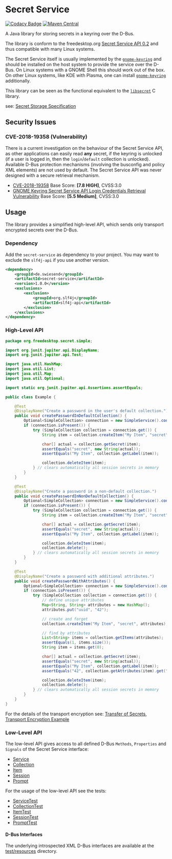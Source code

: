 # Secret Service

[![Codacy Badge](https://api.codacy.com/project/badge/Grade/61897aae6b5842f8a35ec81ca02112e3)](https://www.codacy.com?utm_source=github.com&amp;utm_medium=referral&amp;utm_content=swiesend/secret-service&amp;utm_campaign=Badge_Grade)
[![Maven Central](https://img.shields.io/maven-central/v/de.swiesend/secret-service.svg?label=Maven%20Central)](https://search.maven.org/search?q=g:%22de.swiesend%22%20AND%20a:%22secret-service%22)

A Java library for storing secrets in a keyring over the D-Bus.

The library is conform to the freedesktop.org
[Secret Service API 0.2](https://specifications.freedesktop.org/secret-service/) and thus compatible with many Linux systems.

The Secret Service itself is usually implemented by the [`gnome-keyring`](https://wiki.gnome.org/action/show/Projects/GnomeKeyring) and should be installed on the host system to provide the service over the D-Bus. On Linux systems with a GNOME Shell this should work out of the box. On other Linux systems, like KDE with Plasma, one can install [`gnome-keyring`](https://wiki.gnome.org/action/show/Projects/GnomeKeyring) additionally.

This library can be seen as the functional equivalent to the [`libsecret`](https://wiki.gnome.org/Projects/Libsecret) C library.

see: [Secret Storage Specification](https://www.freedesktop.org/wiki/Specifications/secret-storage-spec/)

## Security Issues

### CVE-2018-19358 (Vulnerability)

There is a current investigation on the behaviour of the Secret Service API, as other applications can easily read __any__ secret, if the keyring is unlocked (if a user is logged in, then the `login`/`default` collection is unlocked). Available D-Bus protection mechanisms (involving the busconfig and policy XML elements) are not used by default. The Secret Service API was never designed with a secure retrieval mechanism.

* [CVE-2018-19358](https://nvd.nist.gov/vuln/detail/CVE-2018-19358) Base Score: __[7.8 HIGH]__, CVSS:3.0
* [GNOME Keyring Secret Service API Login Credentials Retrieval Vulnerability](https://tools.cisco.com/security/center/viewAlert.x?alertId=59179) Base Score: __[5.5 Medium]__, CVSS:3.0

## Usage

The library provides a simplified high-level API, which sends only transport encrypted secrets over the D-Bus.

### Dependency

Add the `secret-service` as dependency to your project. You may want to exclude the `slf4j-api` if you use another version.

```xml
<dependency>
    <groupId>de.swiesend</groupId>
    <artifactId>secret-service</artifactId>
    <version>1.0.0</version>
    <exclusions>
        <exclusion>
            <groupId>org.slf4j</groupId>
            <artifactId>slf4j-api</artifactId>
        </exclusion>
    </exclusions>
</dependency>
```

### High-Level API

```java
package org.freedesktop.secret.simple;

import org.junit.jupiter.api.DisplayName;
import org.junit.jupiter.api.Test;

import java.util.HashMap;
import java.util.List;
import java.util.Map;
import java.util.Optional;

import static org.junit.jupiter.api.Assertions.assertEquals;

public class Example {

    @Test
    @DisplayName("Create a password in the user's default collection.")
    public void createPasswordInDefaultCollection() {
        Optional<SimpleCollection> connection = new SimpleService().connect();
        if (connection.isPresent()) {
            try (SimpleCollection collection = connection.get()) {
                String item = collection.createItem("My Item", "secret");

                char[] actual = collection.getSecret(item);
                assertEquals("secret", new String(actual));
                assertEquals("My Item", collection.getLabel(item));

                collection.deleteItem(item);
            } // clears automatically all session secrets in memory
        }
    }

    @Test
    @DisplayName("Create a password in a non-default collection.")
    public void createPasswordInNonDefaultCollection() {
        Optional<SimpleCollection> connection = new SimpleService().connect("My Collection", "super secret");
        if (connection.isPresent()) {
            try (SimpleCollection collection = connection.get()) {
                String item = collection.createItem("My Item", "secret");

                char[] actual = collection.getSecret(item);
                assertEquals("secret", new String(actual));
                assertEquals("My Item", collection.getLabel(item));

                collection.deleteItem(item);
                collection.delete();
            } // clears automatically all session secrets in memory
        }
    }

    @Test
    @DisplayName("Create a password with additional attributes.")
    public void createPasswordWithAttributes() {
        Optional<SimpleCollection> connection = new SimpleService().connect("My Collection", "super secret");
        if (connection.isPresent()) {
            try (SimpleCollection collection = connection.get()) {
                // define unique attributes
                Map<String, String> attributes = new HashMap();
                attributes.put("uuid", "42");

                // create and forget
                collection.createItem("My Item", "secret", attributes);

                // find by attributes
                List<String> items = collection.getItems(attributes);
                assertEquals(1, items.size());
                String item = items.get(0);

                char[] actual = collection.getSecret(item);
                assertEquals("secret", new String(actual));
                assertEquals("My Item", collection.getLabel(item));
                assertEquals("42", collection.getAttributes(item).get("uuid"));

                collection.deleteItem(item);
                collection.delete();
            } // clears automatically all session secrets in memory
        }
    }
}

```

For the details of the transport encryption see: [Transfer of Secrets](https://specifications.freedesktop.org/secret-service/ch07.html),
[Transport Encryption Example](src/test/java/org/freedesktop/secret/integration/IntegrationTest.java)

### Low-Level API

The low-level API gives access to all defined D-Bus `Methods`, `Properties` and `Signals` of the Secret Service interface:

* [Service](src/main/java/org/freedesktop/secret/Service.java)
* [Collection](src/main/java/org/freedesktop/secret/Collection.java)
* [Item](src/main/java/org/freedesktop/secret/Item.java)
* [Session](src/main/java/org/freedesktop/secret/Session.java)
* [Prompt](src/main/java/org/freedesktop/secret/Prompt.java)

For the usage of the low-level API see the tests:

* [ServiceTest](src/test/java/org/freedesktop/secret/ServiceTest.java)
* [CollectionTest](src/test/java/org/freedesktop/secret/CollectionTest.java)
* [ItemTest](src/test/java/org/freedesktop/secret/ItemTest.java)
* [SessionTest](src/test/java/org/freedesktop/secret/SessionTest.java)
* [PromptTest](src/test/java/org/freedesktop/secret/PromptTest.java)

#### D-Bus Interfaces

The underlying introspected XML D-Bus interfaces are available at the [test/resources](src/test/resources) directory.
